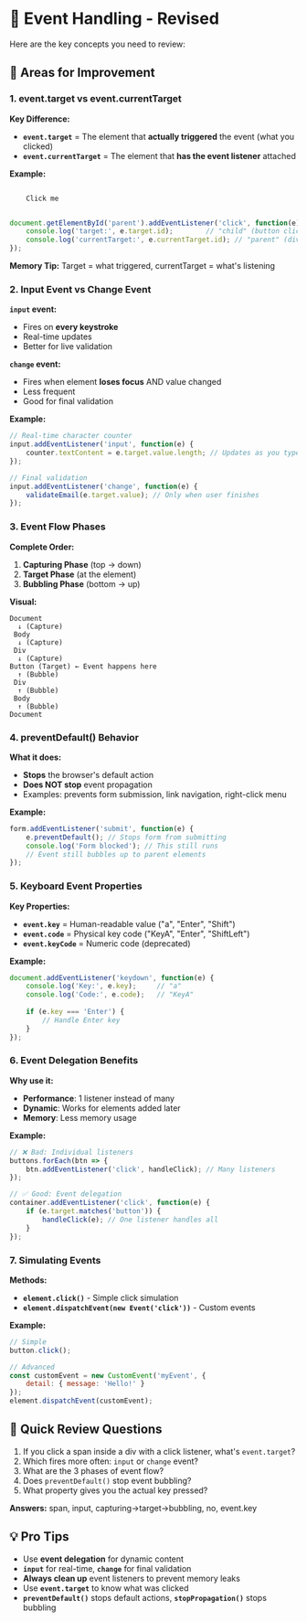 # 📝 **Event Handling - Revised**

Here are the key concepts you need to review:

## 🎯 **Areas for Improvement**

### **1. event.target vs event.currentTarget**

**Key Difference:**
- **`event.target`** = The element that **actually triggered** the event (what you clicked)
- **`event.currentTarget`** = The element that **has the event listener** attached

**Example:**
```javascript

    Click me


document.getElementById('parent').addEventListener('click', function(e) {
    console.log('target:', e.target.id);        // "child" (button clicked)
    console.log('currentTarget:', e.currentTarget.id); // "parent" (div has listener)
});
```

**Memory Tip:** Target = what triggered, currentTarget = what's listening

### **2. Input Event vs Change Event**

**`input` event:**
- Fires on **every keystroke**
- Real-time updates
- Better for live validation

**`change` event:**
- Fires when element **loses focus** AND value changed
- Less frequent
- Good for final validation

**Example:**
```javascript
// Real-time character counter
input.addEventListener('input', function(e) {
    counter.textContent = e.target.value.length; // Updates as you type
});

// Final validation
input.addEventListener('change', function(e) {
    validateEmail(e.target.value); // Only when user finishes
});
```

### **3. Event Flow Phases**

**Complete Order:**
1. **Capturing Phase** (top → down)
2. **Target Phase** (at the element)  
3. **Bubbling Phase** (bottom → up)

**Visual:**
```
Document
  ↓ (Capture)
 Body
  ↓ (Capture)
 Div
  ↓ (Capture)
Button (Target) ← Event happens here
  ↑ (Bubble)
 Div
  ↑ (Bubble)
 Body
  ↑ (Bubble)
Document
```

### **4. preventDefault() Behavior**

**What it does:**
- **Stops** the browser's default action
- **Does NOT stop** event propagation
- Examples: prevents form submission, link navigation, right-click menu

**Example:**
```javascript
form.addEventListener('submit', function(e) {
    e.preventDefault(); // Stops form from submitting
    console.log('Form blocked'); // This still runs
    // Event still bubbles up to parent elements
});
```

### **5. Keyboard Event Properties**

**Key Properties:**
- **`event.key`** = Human-readable value ("a", "Enter", "Shift")
- **`event.code`** = Physical key code ("KeyA", "Enter", "ShiftLeft")
- **`event.keyCode`** = Numeric code (deprecated)

**Example:**
```javascript
document.addEventListener('keydown', function(e) {
    console.log('Key:', e.key);     // "a"
    console.log('Code:', e.code);   // "KeyA"
    
    if (e.key === 'Enter') {
        // Handle Enter key
    }
});
```

### **6. Event Delegation Benefits**

**Why use it:**
- **Performance**: 1 listener instead of many
- **Dynamic**: Works for elements added later
- **Memory**: Less memory usage

**Example:**
```javascript
// ❌ Bad: Individual listeners
buttons.forEach(btn => {
    btn.addEventListener('click', handleClick); // Many listeners
});

// ✅ Good: Event delegation
container.addEventListener('click', function(e) {
    if (e.target.matches('button')) {
        handleClick(e); // One listener handles all
    }
});
```

### **7. Simulating Events**

**Methods:**
- **`element.click()`** - Simple click simulation
- **`element.dispatchEvent(new Event('click'))`** - Custom events

**Example:**
```javascript
// Simple
button.click();

// Advanced
const customEvent = new CustomEvent('myEvent', {
    detail: { message: 'Hello!' }
});
element.dispatchEvent(customEvent);
```

## 🔄 **Quick Review Questions**


1. If you click a span inside a div with a click listener, what's `event.target`?
2. Which fires more often: `input` or `change` event?
3. What are the 3 phases of event flow?
4. Does `preventDefault()` stop event bubbling?
5. What property gives you the actual key pressed?

**Answers:** span, input, capturing→target→bubbling, no, event.key

## 💡 **Pro Tips**

- Use **event delegation** for dynamic content
- **`input`** for real-time, **`change`** for final validation  
- **Always clean up** event listeners to prevent memory leaks
- Use **`event.target`** to know what was clicked
- **`preventDefault()`** stops default actions, **`stopPropagation()`** stops bubbling
